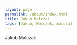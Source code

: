 ```yaml
---
layout: page
permalink: /about/index.html
title: Jakub Malczak
tags: [Jakub, Malczak, malczu]
---
```

Jakub Malczak